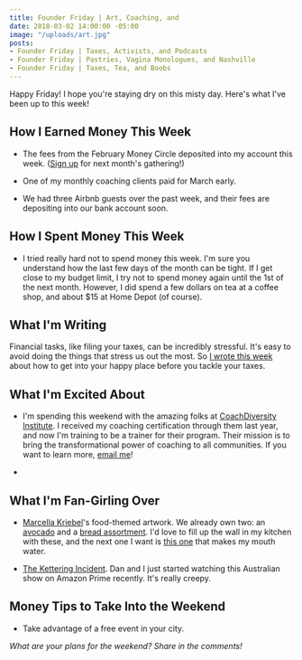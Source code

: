 ```yaml
---
title: Founder Friday | Art, Coaching, and
date: 2018-03-02 14:00:00 -05:00
image: "/uploads/art.jpg"
posts:
- Founder Friday | Taxes, Activists, and Podcasts
- Founder Friday | Pastries, Vagina Monologues, and Nashville
- Founder Friday | Taxes, Tea, and Boobs
---
```


Happy Friday! I hope you're staying dry on this misty day. Here's what I've been up to this week!

## How I Earned Money This Week

* The fees from the February Money Circle deposited into my account this week. ([Sign up](https://www.maggiegermano.com/events/how-taxes-fit-into-your-financial-goals/) for next month's gathering!)

* One of my monthly coaching clients paid for March early.

* We had three Airbnb guests over the past week, and their fees are depositing into our bank account soon.

## How I Spent Money This Week

* I tried really hard not to spend money this week. I'm sure you understand how the last few days of the month can be tight. If I get close to my budget limit, I try not to spend money again until the 1st of the next month. However, I did spend a few dollars on tea at a coffee shop, and about $15 at Home Depot (of course).

## What I'm Writing

Financial tasks, like filing your taxes, can be incredibly stressful. It's easy to avoid doing the things that stress us out the most. So [I wrote this week](https://www.maggiegermano.com/blog/how-to-get-to-your-happy-place-before-doing-your-taxes/) about how to get into your happy place before you tackle your taxes. 

## What I'm Excited About

* I'm spending this weekend with the amazing folks at [CoachDiversity Institute](http://coachdiversity.com/). I received my coaching certification through them last year, and now I'm training to be a trainer for their program. Their mission is to bring the transformational power of coaching to all communities. If you want to learn more, [email me](mailto:hello@maggiegermano.com)!

* 

## What I'm Fan-Girling Over

* [Marcella Kriebel](https://marcellakriebel.com/)'s food-themed artwork. We already own two: an [avocado](https://www.etsy.com/listing/525379595/ripe-avocado-watercolor-illustration-art?ref=shop_home_active_38) and a [bread assortment](https://www.etsy.com/listing/220227439/bread-for-all-art-illustration-w-nelson?ref=shop_home_active_85). I'd love to fill up the wall in my kitchen with these, and the next one I want is [this one](https://www.etsy.com/listing/568819811/large-bowl-of-ramen-with-egg-nori-and) that makes my mouth water.

* [The Kettering Incident](http://www.imdb.com/title/tt4228802/). Dan and I just started watching this Australian show on Amazon Prime recently. It's really creepy.

## Money Tips to Take Into the Weekend

* Take advantage of a free event in your city. 

*What are your plans for the weekend? Share in the comments!*